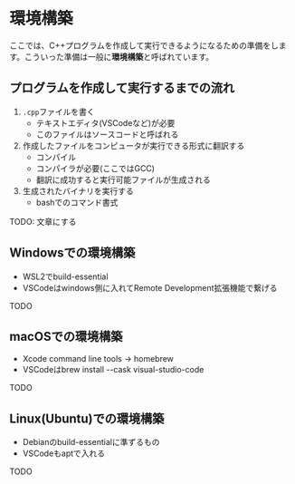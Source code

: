 # 環境構築

ここでは、C++プログラムを作成して実行できるようになるための準備をします。こういった準備は一般に**環境構築**と呼ばれています。

## プログラムを作成して実行するまでの流れ

1. `.cpp`ファイルを書く
    - テキストエディタ(VSCodeなど)が必要
    - このファイルはソースコードと呼ばれる
2. 作成したファイルをコンピュータが実行できる形式に翻訳する
    - コンパイル
    - コンパイラが必要(ここではGCC)
    - 翻訳に成功すると実行可能ファイルが生成される
3. 生成されたバイナリを実行する
    - bashでのコマンド書式

TODO: 文章にする

## Windowsでの環境構築

- WSL2でbuild-essential
- VSCodeはwindows側に入れてRemote Development拡張機能で繋げる

TODO

## macOSでの環境構築

- Xcode command line tools → homebrew
- VSCodeはbrew install --cask visual-studio-code

TODO

## Linux(Ubuntu)での環境構築

- Debianのbuild-essentialに準ずるもの
- VSCodeもaptで入れる

TODO
